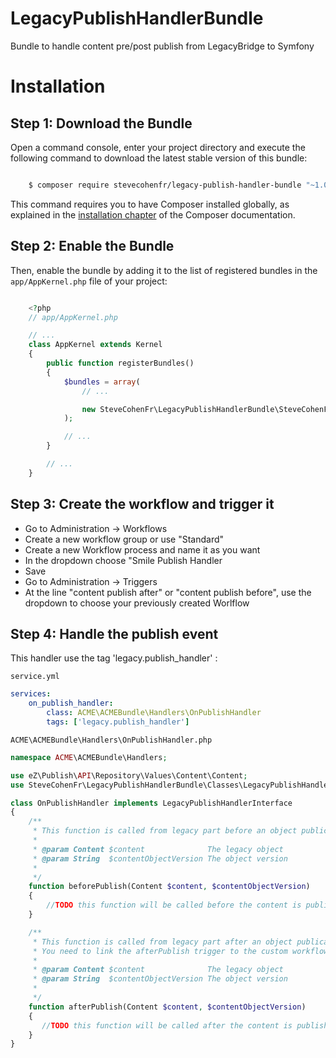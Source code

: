 # LegacyPublishHandlerBundle
Bundle to handle content pre/post publish from LegacyBridge to Symfony

Installation
============

Step 1: Download the Bundle
---------------------------

Open a command console, enter your project directory and execute the
following command to download the latest stable version of this bundle:

```bash

    $ composer require stevecohenfr/legacy-publish-handler-bundle "~1.0.*"
```

This command requires you to have Composer installed globally, as explained
in the [installation chapter](https://getcomposer.org/doc/00-intro.md) of the Composer documentation.

Step 2: Enable the Bundle
-------------------------

Then, enable the bundle by adding it to the list of registered bundles
in the ``app/AppKernel.php`` file of your project:

```php

    <?php
    // app/AppKernel.php

    // ...
    class AppKernel extends Kernel
    {
        public function registerBundles()
        {
            $bundles = array(
                // ...

                new SteveCohenFr\LegacyPublishHandlerBundle\SteveCohenFrLegacyPublishHandlerBundle(),
            );

            // ...
        }

        // ...
    }
```

Step 3: Create the workflow and trigger it
------------------------------------------

- Go to Administration -> Workflows
- Create a new workflow group or use "Standard"
- Create a new Workflow process and name it as you want
- In the dropdown choose "Smile Publish Handler
- Save
- Go to Administration -> Triggers
- At the line "content publish after" or "content publish before", use the dropdown to choose your previously created Worlflow

Step 4: Handle the publish event
--------------------------------

This handler use the tag 'legacy.publish_handler' :

`service.yml`
```yml
services:
    on_publish_handler:
        class: ACME\ACMEBundle\Handlers\OnPublishHandler
        tags: ['legacy.publish_handler']
```

`ACME\ACMEBundle\Handlers\OnPublishHandler.php`
```php
namespace ACME\ACMEBundle\Handlers;

use eZ\Publish\API\Repository\Values\Content\Content;
use SteveCohenFr\LegacyPublishHandlerBundle\Classes\LegacyPublishHandlerInterface;

class OnPublishHandler implements LegacyPublishHandlerInterface
{
    /**
     * This function is called from legacy part before an object publication (called by workflow)
     *
     * @param Content $content              The legacy object
     * @param String  $contentObjectVersion The object version
     *
     */
    function beforePublish(Content $content, $contentObjectVersion)
    {
        //TODO this function will be called before the content is published
    }

    /**
     * This function is called from legacy part after an object publication (called by workflow)
     * You need to link the afterPublish trigger to the custom workflow
     *
     * @param Content $content              The legacy object
     * @param String  $contentObjectVersion The object version
     *
     */
    function afterPublish(Content $content, $contentObjectVersion)
    {
       //TODO this function will be called after the content is published
    }
}
```
